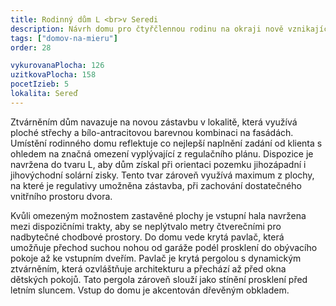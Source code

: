 ```yaml
---
title: Rodinný dům L <br>v Seredi
description: Návrh domu pro čtyřčlennou rodinu na okraji nově vznikající městské čtvrti. Rohový pozemek je složitě regulován - jednak vzdáleností výstavby od silnice první třídy, jednak ochrannými pásmy sítí, které zásobují celou lokalitu. Návrh se musel vypořádat s těmito komplikovanými požadavky a reagovat atypickým tvarem domu i umístěním vstupu.
tags: ["domov-na-mieru"]
order: 28

vykurovanaPlocha: 126
uzitkovaPlocha: 158
pocetIzieb: 5
lokalita: Sereď
---
```


Ztvárněním dům navazuje na novou zástavbu v lokalitě, která využívá ploché střechy a bílo-antracitovou barevnou kombinaci na fasádách. Umístění rodinného domu reflektuje co nejlepší naplnění zadání od klienta s ohledem na značná omezení vyplývající z regulačního plánu. Dispozice je navržena do tvaru L, aby dům získal při orientaci pozemku jihozápadní i jihovýchodní solární zisky. Tento tvar zároveň využívá maximum z plochy, na které je regulativy umožněna zástavba, při zachování dostatečného vnitřního prostoru dvora.

Kvůli omezeným možnostem zastavěné plochy je vstupní hala navržena mezi dispozičními trakty, aby se neplýtvalo metry čtverečními pro nadbytečné chodbové prostory. Do domu vede krytá pavlač, která umožňuje přechod suchou nohou od garáže podél prosklení do obývacího pokoje až ke vstupním dveřím. Pavlač je krytá pergolou s dynamickým ztvárněním, která ozvláštňuje architekturu a přechází až před okna dětských pokojů. Tato pergola zároveň slouží jako stínění prosklení před letním sluncem. Vstup do domu je akcentován dřevěným obkladem.